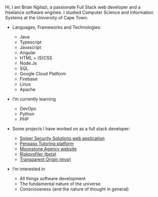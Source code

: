 Hi, I am Brian Ngilazi, a passionate Full Stack web developer and a freelance software enginee.
I studied Computer Science and Information Systems at the University of Cape Town.
  
- Languages, Frameworks and Technologies:
  - Java
  - Typescript
  - Javascript
  - Angular
  - HTML + (S)CSS
  - Node.Js
  - SQL
  - Google Cloud Platform
  - Firebase
  - Linux
  - Apache
  
- I’m currently learning
  - DevOps
  - Python
  - PHP
  
- Some projects I have worked on as a full stack developer:
  - [Sniper Security Solutions web application](https://snipersecurity.co.za/home)
  - [Penpass Tutoring platform](https://penpass.net)
  - [Moonstone Agency website](https://moonstoneagency.co.za)
  - [Riskprofiler (beta)](https://risk-profiler-e123a--preview-r230f3j5.web.app/)
  - [Transparent Origin (mvp)](https://transparent-origins.web.app/home)


- I’m interested in
  - All things software development
  - The fundamental nature of the universe
  - Consciousness (and the nature of thought in general)
